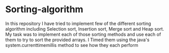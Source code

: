 # Sorting-algorithm
In this repository I have tried to implement few of the different sorting algorithm including Selection sort, Insertion sort, Merge sort and Heap sort.
My task was to implement each of those sorting methods and  use each of them to try to sort the provided arrays. I  Timed them using the java's system.currenttimemillis method to see how they each perform
